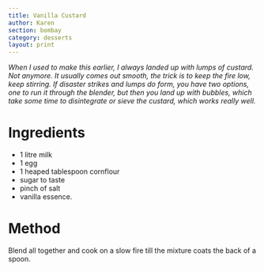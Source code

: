 ```yaml
---
title: Vanilla Custard
author: Karen
section: bombay
category: desserts
layout: print
---
```

_When I used to make this earlier, I always landed up with lumps of custard. Not anymore. It usually comes out smooth, the trick is to keep the fire low, keep stirring. If disaster strikes and lumps do form, you have two options, one to run it through the blender, but then you land up with bubbles, which take some time to disintegrate or sieve the custard, which works really well._


# Ingredients

* 1 litre milk
* 1 egg
* 1 heaped tablespoon cornflour
* sugar to taste
* pinch of salt
* vanilla essence.



# Method

Blend all together and cook on a slow fire till the mixture coats the back of a spoon.

